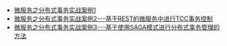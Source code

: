 
* [微服务之分布式事务实战案例1](https://weread.qq.com/web/reader/71d32370716443e271df020k47d328e029447d1e9905d2b)
* [微服务之分布式事务实战案例2---基于REST的微服务中进行TCC事务控制](https://weread.qq.com/web/reader/71d32370716443e271df020k47d328e029447d1e9905d2b)
* [微服务之分布式事务实战案例3---基于使用SAGA模式进行分布式事务管理的方法](https://weread.qq.com/web/reader/71d32370716443e271df020k47d328e029447d1e9905d2b)
